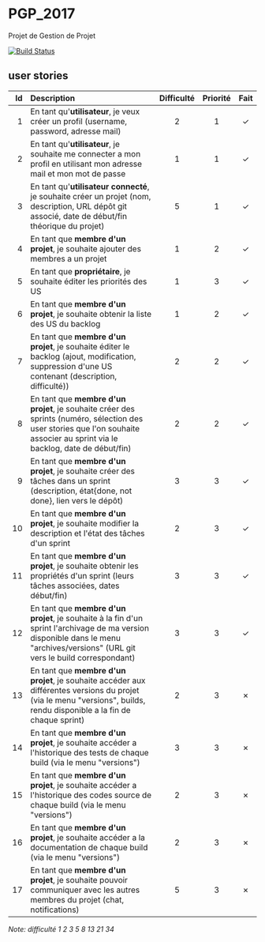 # PGP_2017
Projet de Gestion de Projet

[![Build Status](https://travis-ci.org/Lunya/PGP_2017.svg?branch=master)](https://travis-ci.org/Lunya/PGP_2017)

## user stories

| Id | Description | Difficulté | Priorité | Fait |
|---:|:---|:---:|:---:|:---:|
| 1 | En tant qu'**utilisateur**, je veux créer un profil (username, password, adresse mail) | 2 | 1 | ✓ |
| 2 | En tant qu'**utilisateur**, je souhaite me connecter a mon profil en utilisant mon adresse mail et mon mot de passe | 1 | 1 | ✓ |
| 3 | En tant qu'**utilisateur connecté**, je souhaite créer un projet (nom, description, URL dépôt git associé, date de début/fin théorique du projet) | 5 | 1 | ✓ |
| 4 | En tant que **membre d'un projet**, je souhaite ajouter des membres a un projet | 1 | 2 | ✓ |
| 5 | En tant que **propriétaire**, je souhaite éditer les priorités des US | 1 | 3 | ✓ |
| 6 | En tant que **membre d'un projet**, je souhaite obtenir la liste des US du backlog | 1 | 2 | ✓ |
| 7 | En tant que **membre d'un projet**, je souhaite éditer le backlog (ajout, modification, suppression d'une US contenant (description, difficulté)) | 2 | 2 | ✓ |
| 8 | En tant que **membre d'un projet**, je souhaite créer des sprints (numéro, sélection des user stories que l'on souhaite associer au sprint via le backlog, date de début/fin) | 2 | 2 | ✓ |
| 9 | En tant que **membre d'un projet**, je souhaite créer des tâches dans un sprint (description, état{done, not done}, lien vers le dépôt) | 3 | 3 | ✓ |
| 10 | En tant que **membre d'un projet**, je souhaite modifier la description et l'état des tâches d'un sprint | 2 | 3 | ✓ |
| 11 | En tant que **membre d'un projet**, je souhaite obtenir les propriétés d'un sprint (leurs tâches associées, dates début/fin) | 3 | 3 | ✓ |
| 12 | En tant que **membre d'un projet**, je souhaite à la fin d'un sprint l'archivage de ma version disponible dans le menu "archives/versions" (URL git vers le build correspondant) | 3 | 3 | ✓ |
| 13 | En tant que **membre d'un projet**, je souhaite accéder aux différentes versions du projet (via le menu "versions", builds, rendu disponible a la fin de chaque sprint) | 2 | 3 | ✗ |
| 14 | En tant que **membre d'un projet**, je souhaite accéder a l'historique des tests de chaque build (via le menu "versions") | 3 | 3 | ✗ |
| 15 | En tant que **membre d'un projet**, je souhaite accéder a l'historique des codes source de chaque build (via le menu "versions")| 2 | 3 | ✗ |
| 16 | En tant que **membre d'un projet**, je souhaite accéder a la documentation de chaque build (via le menu "versions") | 2 | 3 | ✗ |
| 17 | En tant que **membre d'un projet**, je souhaite pouvoir communiquer avec les autres membres du projet (chat, notifications) | 5 | 3 | ✗ |


*Note: difficulté 1 2 3 5 8 13 21 34*
